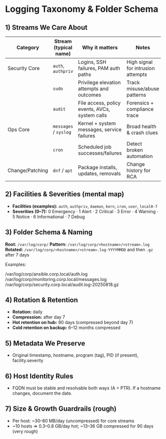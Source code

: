# Logging Taxonomy & Folder Schema

## 1) Streams We Care About
| Category        | Stream (typical name) | Why it matters                                      | Notes |
|-----------------|-----------------------|------------------------------------------------------|-------|
| Security Core   | `auth`, `authpriv`    | Logins, SSH failures, PAM auth paths                 | High signal for intrusion attempts |
|                 | `sudo`                | Privilege elevation attempts and outcomes            | Track misuse/abuse patterns |
|                 | `audit`               | File access, policy events, AVCs, system calls       | Forensics + compliance trace |
| Ops Core        | `messages` / `syslog` | Kernel + system messages, service failures           | Broad health & crash clues |
|                 | `cron`                | Scheduled job successes/failures                     | Detect broken automation |
| Change/Patching | `dnf` / `apt`         | Package installs, updates, removals                  | Change history for RCA |

## 2) Facilities & Severities (mental map)
- **Facilities (examples):** `auth`, `authpriv`, `daemon`, `kern`, `cron`, `user`, `local0-7`
- **Severities (0–7):**
  0 Emergency · 1 Alert · 2 Critical · 3 Error · 4 Warning · 5 Notice · 6 Informational · 7 Debug

## 3) Folder Schema & Naming
**Root:** `/var/log/corp/`
**Pattern:** `/var/log/corp/<hostname>/<stream>.log`
**Rotated:** `/var/log/corp/<hostname>/<stream>.log-YYYYMMDD` and then `.gz` after 7 days

Examples:

/var/log/corp/ansible.corp.local/auth.log
/var/log/corp/monitoring.corp.local/messages.log
/var/log/corp/security.corp.local/audit.log-20250818.gz

## 4) Rotation & Retention
- **Rotation:** daily
- **Compression:** after day 7
- **Hot retention on hub:** 90 days (compressed beyond day 7)
- **Cold retention on backup:** 6–12 months compressed

## 5) Metadata We Preserve
- Original timestamp, hostname, program (tag), PID (if present), facility.severity

## 6) Host Identity Rules
- FQDN must be stable and resolvable both ways (A + PTR). If a hostname changes, document the date.

## 7) Size & Growth Guardrails (rough)
- Per host: ~30–80 MB/day (uncompressed) for core streams
- ~10 hosts ⇒ 0.3–0.8 GB/day hot; ~13–36 GB compressed for 90 days (very rough)
